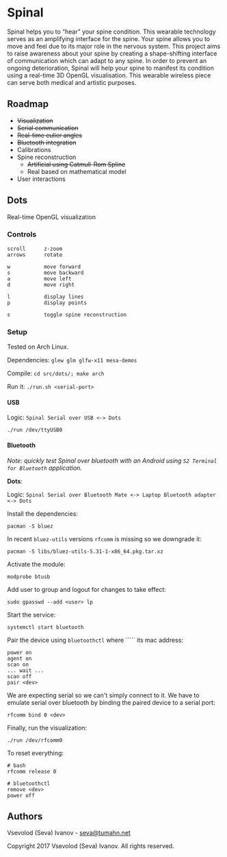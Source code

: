 # Spinal

Spinal helps you to “hear” your spine condition. This wearable technology serves as an amplifying interface for the spine. Your spine allows you to move and feel due to its major role in the nervous system. This project aims to raise awareness about your spine by creating a shape-shifting interface of communication which can adapt to any spine. In order to prevent an ongoing deterioration, Spinal will help your spine to manifest its condition using a real-time 3D OpenGL visualisation. This wearable wireless piece can serve both medical and artistic purposes.

## Roadmap

- ~~Visualization~~
- ~~Serial communication~~
- ~~Real-time eulier angles~~
- ~~Bluetooth integration~~
- Calibrations
- Spine reconstruction
    - ~~Artificial using Catmull-Rom Spline~~
    - Real based on mathematical model
- User interactions

## Dots

Real-time OpenGL visualization

### Controls

    scroll      z-zoom
    arrows      rotate
    
    w           move forward
    s           move backward
    a           move left
    d           move right
    
    l           display lines
    p           display points
    
    s           toggle spine reconstruction

### Setup

Tested on Arch Linux.

Dependencies: ```glew glm glfw-x11 mesa-demos```

Compile: ```cd src/dots/; make arch```

Run it: ```./run.sh <serial-port>```

#### USB

Logic: ```Spinal Serial over USB <-> Dots```

    ./run /dev/ttyUSB0

#### Bluetooth

*Note: quickly test *Spinal* over bluetooth with an Android using ```S2 Terminal for Bluetooth``` application.*

**Dots**:

Logic: ```Spinal Serial over Bluetooth Mate <-> Laptop Bluetooth adapter <-> Dots```

Install the dependencies:

    pacman -S bluez

In recent ```bluez-utils``` versions ```rfcomm``` is missing so we downgrade it:

    pacman -S libs/bluez-utils-5.31-1-x86_64.pkg.tar.xz

Activate the module:

    modprobe btusb

Add user to group and logout for changes to take effect:

    sudo gpasswd --add <user> lp

Start the service:

    systemctl start bluetooth

Pair the device using ```bluetoothctl``` where ```<dev>`` its mac address:

    power on
    agent on
    scan on
    ... wait ...
    scan off
    pair <dev>

We are expecting serial so we can't simply connect to it. We have to emulate serial over bluetooth by binding the paired device to a serial port:

    rfcomm bind 0 <dev>

Finally, run the visualization:

    ./run /dev/rfcomm0

To reset everything:

    # bash
    rfcomm release 0

    # bluetoothctl
    remove <dev>
    power off

## Authors

Vsevolod (Seva) Ivanov - seva@tumahn.net

Copyright 2017 Vsevolod (Seva) Ivanov. All rights reserved.
